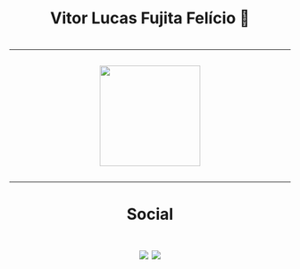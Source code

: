 <div align="center" > <h1> Vitor Lucas Fujita Felício 🤖 <h1 /> <div /><hr/>
<div align="center">
  <img height="180em" src="https://github-readme-stats.vercel.app/api/top-langs/?username=vichelly&layout=compact&langs_count=7&theme=transparent"/> <br> <hr>
<div />  
  <h4>Social</h4>
  <a href="https://www.instagram.com/vichelly_" target="_blank"><img src="https://img.shields.io/badge/Instagram-E4405F?style=for-the-badge&logo=instagram&logoColor=white"></a>
  <a href="https://www.linkedin.com/in/vitor-lucas-fujita-fel%C3%ADcio-50a30622a/" target="_blank"><img src="https://img.shields.io/badge/LinkedIn-0077B5?style=for-the-badge&logo=linkedin&logoColor=white"></a>  

